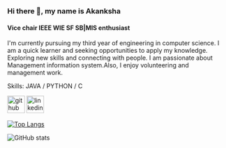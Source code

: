 ### Hi there 👋, my name is Akanksha
#### Vice chair IEEE WIE SF SB|MIS enthusiast
I'm currently pursuing my third year of engineering in computer science. I am a quick learner and seeking opportunities to apply my knowledge. Exploring new skills and connecting with people. I am passionate about Management information system.Also, I enjoy volunteering and management work.

Skills: JAVA / PYTHON / C



[<img src='https://cdn.jsdelivr.net/npm/simple-icons@3.0.1/icons/github.svg' alt='github' height='40'>](https://github.com/akankshamate218)  [<img src='https://cdn.jsdelivr.net/npm/simple-icons@3.0.1/icons/linkedin.svg' alt='linkedin' height='40'>](https://www.linkedin.com/in/https://www.linkedin.com/in/akanksha-mate-4848a01b4//)  

[![Top Langs](https://github-readme-stats.vercel.app/api/top-langs/?username=akankshamate218)](https://github.com/anuraghazra/github-readme-stats)

![GitHub stats](https://github-readme-stats.vercel.app/api?username=akankshamate218&show_icons=true)  

